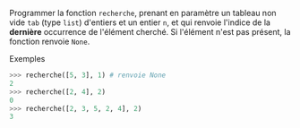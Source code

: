 Programmer la fonction `recherche`, prenant en paramètre un tableau non vide `tab` (type `list`) d'entiers et un entier `n`, et qui renvoie l'indice de la **dernière** occurrence de l'élément cherché. Si l'élément n'est pas présent, la fonction renvoie `None`.

Exemples
```python
>>> recherche([5, 3], 1) # renvoie None
2
>>> recherche([2, 4], 2)
0
>>> recherche([2, 3, 5, 2, 4], 2)
3
```